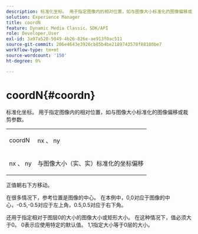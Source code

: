 ```yaml
---
description: 标准化坐标。 用于指定图像内的相对位置，如与图像大小标准化的图像偏移或裁剪参数。
solution: Experience Manager
title: coordN
feature: Dynamic Media Classic，SDK/API
role: Developer,User
exl-id: 3a97a520-5049-4b26-826e-ae913f0ac511
source-git-commit: 206e4643e3926cb85b4be2189743578f88180be7
workflow-type: tm+mt
source-wordcount: '150'
ht-degree: 0%

---
```


# coordN{#coordn}

标准化坐标。 用于指定图像内的相对位置，如与图像大小标准化的图像偏移或裁剪参数。

<table id="simpletable_EFA3111DC4B94BAF94715500DB4DD8FB"> 
 <tr class="strow"> 
  <td class="stentry"> <p><span class="codeph"> <span class="varname"> coordN</span> </span> </p> </td> 
  <td class="stentry"> <p><span class="codeph"> <span class="varname"> nx</span> </span>、 <span class="codeph"><span class="varname"> ny</span></span> </p></td> 
 </tr> 
 <tr class="strow"> 
  <td class="stentry"> <p><span class="codeph"> <span class="varname"> nx</span> </span>、 <span class="codeph"><span class="varname"> ny</span></span> </p></td> 
  <td class="stentry"> <p>与图像大小（实、实）标准化的坐标偏移 </p></td> 
 </tr> 
</table>

正值朝右下方移动。

在很多情况下，参考位置是图像的中心。 在本例中，0,0对应于图像的中心，-0.5,-0.5对应于左上角，0.5,0.5对应于右下角。

还用于指定相对于图层0的大小的图像大小或矩形大小。 在这种情况下，值必须大于0。 0表示应使用特定的默认值。 1,1指定大小等于0层的大小。
